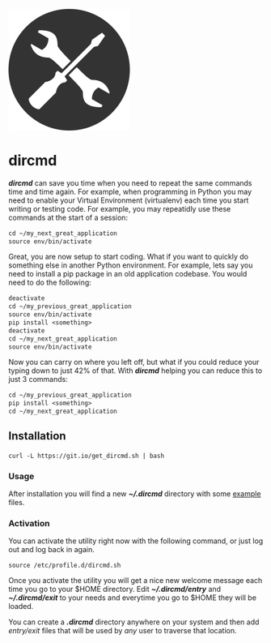 ![dircmd logo](https://raw.githubusercontent.com/dircmd/dircmd/master/images/tools.png)

# dircmd


**_dircmd_** can save you time when you need to repeat the same commands time and time again. For example, when programming in Python you may need to enable your Virtual Environment (virtualenv) each time you start writing or testing code. For example, you may repeatidly use these commands at the start of a session:

    cd ~/my_next_great_application
    source env/bin/activate

Great, you are now setup to start coding. What if you want to quickly do something else in another Python environment. For example, lets say you need to install a pip package in an old application codebase. You would need to do the following:

    deactivate
    cd ~/my_previous_great_application
    source env/bin/activate
    pip install <something>
    deactivate
    cd ~/my_next_great_application
    source env/bin/activate

Now you can carry on where you left off, but what if you could reduce your typing down to just 42% of that. With _**dircmd**_ helping you can reduce this to just 3 commands:

    cd ~/my_previous_great_application
    pip install <something>
    cd ~/my_next_great_application

## Installation

    curl -L https://git.io/get_dircmd.sh | bash

### Usage

After installation you will find a new _**~/.dircmd**_ directory with some [example](https://github.com/dircmd/dircmd/tree/master/examples/helloworld) files.

### Activation

You can activate the utility right now with the following command, or just log out and log back in again.

    source /etc/profile.d/dircmd.sh

Once you activate the utility you will get a nice new welcome message each time you go to your $HOME directory. Edit _**~/.dircmd/entry**_ and _**~/.dircmd/exit**_ to your needs and everytime you go to $HOME they will be loaded.

You can create a _**.dircmd**_ directory anywhere on your system and then add _entry/exit_ files that will be used by _any_ user to traverse that location.
